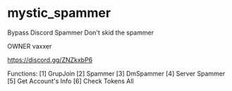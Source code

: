# mystic_spammer
Bypass Discord Spammer
Don't skid the spammer 

OWNER vaxxer


https://discord.gg/ZNZkxbP6

Functions:
[1] GrupJoin
[2] Spammer
[3] DmSpammer
[4] Server Spammer
[5] Get Account's Info
[6] Check Tokens All

